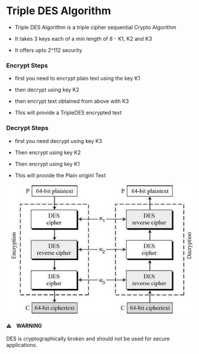 # Triple DES Algorithm

- Triple DES Algorithm is a triple cipher sequential Crypto Algorithm

- It takes 3 keys each of a min length of 8 - K1, K2 and K3

- It offers upto 2^112 security

### Encrypt Steps

- first you need to encrypt plain text using the key K1
- then decrypt using key K2
- then encrypt text obtained from above with K3

- This will provide a TripleDES encrypted text

### Decrypt Steps

- first you need decrypt using key K3
- Then encrypt using key K2
- Then encrypt using key K1

- This will provide the Plain originl Text

![Block Diagram](img/tripleDES.jpg)

#### :warning: &nbsp;&nbsp; WARNING

DES is cryptographically broken and should not be used for secure applications.
